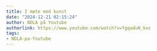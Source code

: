 ```yaml
---
title: I møte med kunst
date: "2024-12-21 02:15:24"
author: NDLA på Youtube
authorlink: https://www.youtube.com/watch?v=YgqaduN_kvc
tags:
- NDLA-pa-Youtube
---
```

